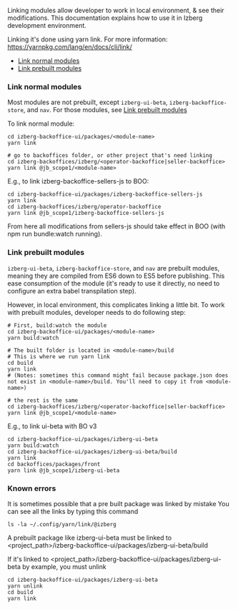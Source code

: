 Linking modules allow developer to work in local environment, & see their modifications. This documentation explains how to use it in Izberg development environment.

Linking it's done using yarn link. For more information: https://yarnpkg.com/lang/en/docs/cli/link/

- [Link normal modules](#link-normal-modules)
- [Link prebuilt modules](#link-prebuilt-modules)

### Link normal modules
Most modules are not prebuilt, except `izberg-ui-beta`, `izberg-backoffice-store`, and `nav`. For those modules, see [Link prebuilt modules](#link-prebuilt-modules)

To link normal module:
```
cd izberg-backoffice-ui/packages/<module-name>
yarn link

# go to backoffices folder, or other project that's need linking
cd izberg-backoffices/izberg/<operator-backoffice|seller-backoffice>
yarn link @jb_scope1/<module-name>
```

E.g., to link izberg-backoffice-sellers-js to BOO:
```
cd izberg-backoffice-ui/packages/izberg-backoffice-sellers-js
yarn link
cd izberg-backoffices/izberg/operator-backoffice
yarn link @jb_scope1/izberg-backoffice-sellers-js
```
From here all modifications from sellers-js should take effect in BOO (with npm run bundle:watch running).

### Link prebuilt modules
`izberg-ui-beta`, `izberg-backoffice-store`, and `nav` are prebuilt modules, meaning they are compiled from ES6 down to ES5 before publishing. This ease consumption of the module (it's ready to use it directly, no need to configure an extra babel transpilation step).

However, in local environment, this complicates linking a little bit. To work with prebuilt modules, developer needs to do following step:
```
# First, build:watch the module
cd izberg-backoffice-ui/packages/<module-name>
yarn build:watch

# The built folder is located in <module-name>/build
# This is where we run yarn link
cd build
yarn link
# (Notes: sometimes this command might fail because package.json does not exist in <module-name>/build. You'll need to copy it from <module-name>)

# the rest is the same
cd izberg-backoffices/izberg/<operator-backoffice|seller-backoffice>
yarn link @jb_scope1/<module-name>
```

E.g., to link ui-beta with BO v3
```
cd izberg-backoffice-ui/packages/izberg-ui-beta
yarn build:watch
cd izberg-backoffice-ui/packages/izberg-ui-beta/build
yarn link
cd backoffices/packages/front
yarn link @jb_scope1/izberg-ui-beta
```

### Known errors
It is sometimes possible that a pre built package was linked by mistake
You can see all the links by typing this command
```
ls -la ~/.config/yarn/link/@izberg
```
A prebuilt package like izberg-ui-beta must be linked to <project_path>/izberg-backoffice-ui/packages/izberg-ui-beta/build

If it's linked to <project_path>/izberg-backoffice-ui/packages/izberg-ui-beta by example, you must unlink
```
cd izberg-backoffice-ui/packages/izberg-ui-beta
yarn unlink
cd build
yarn link
```
